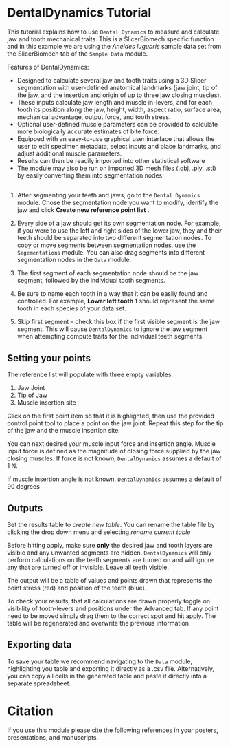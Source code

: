# DentalDynamics Tutorial

This tutorial explains how to use `Dental Dynamics` to measure and calculate jaw and tooth mechanical traits. This is a SlicerBiomech specific function and in this example we are using the *Aneides lugubris* sample data set from the SlicerBiomech tab of the  `Sample Data`  module.

Features of DentalDynamics:

-  Designed to calculate several jaw and tooth traits using a 3D Slicer segmentation with user-defined anatomical landmarks (jaw joint, tip of the jaw, and the insertion and origin of up to three jaw closing muscles). 
- These inputs calculate jaw length and muscle in-levers, and for each tooth its position along the jaw, height, width, aspect ratio, surface area, mechanical advantage, output force, and tooth stress.
- Optional user-defined muscle parameters can be provided to calculate more biologically accurate estimates of bite force.
- Equipped with an easy-to-use graphical user interface that allows the user to edit specimen metadata, select inputs and place landmarks, and adjust additional muscle parameters. 
- Results can then be readily imported into other statistical software 
- The module may also be run on imported 3D mesh files (.obj, .ply, .stl) by easily converting them into segmentation nodes.


## 

1.  After segmenting your teeth and jaws, go to the  `Dental Dynamics`  module. Chose the segmentation node you want to modify, identify the jaw and click   **Create new reference point list** .

2.  Every side of a jaw should get its own segmentation node. For example, if you were to use the left and right sides of the lower jaw, they and their teeth should be separated into two different segmentation nodes. To copy or move segments between segmentation nodes, use the `Segementations`  module. You can also drag segments into different segmentation nodes in the `Data`  module.

3. The first segment of each segmentation node should be the jaw segment, followed by the individual tooth segments.

4. Be sure to name each tooth in a way that it can be easily found and controlled. For example, **Lower left tooth 1** should represent the same tooth in each species of your data set.

5. Skip first segment – check this box if the first visible segment is the jaw segment. This will cause `DentalDynamics` to ignore the jaw segment when attempting compute traits for the individual teeth segments

## Setting your points

The reference list will populate with three empty variables: 

 1. Jaw Joint
 2. Tip of Jaw
 3. Muscle insertion site

Click on the first point item so that it is highlighted, then use the provided control point tool to place a point on the jaw joint. Repeat this step for the tip of the jaw and the muscle insertion site. 

You can next desired your muscle input force and insertion angle. Muscle input force is defined as the magnitude of closing force supplied by the jaw closing muscles. If force is not known, `DentalDynamics` assumes a default of 1 N.

 If muscle insertion angle is not known, `DentalDynamics` assumes a default of 90 degrees
 
## Outputs

Set the results table to *create new table*. You can rename the table file by clicking the drop down menu and selecting *rename current table* 

Before hitting apply, make sure  **only** the desired jaw and tooth layers are visible and any unwanted segments are hidden. `DentalDynamics` will only perform calculations on the teeth segments are turned on and will ignore any that are turned off or invisible.  Leave all teeth visible.

The output will be a table of values and points drawn that represents the point stress (red) and position of the teeth (blue). 

To check your results, that all calculations are drawn properly toggle on visibility of tooth-levers and positions under the Advanced tab. If any point need to be moved simply drag them to the correct spot and hit apply. The table will be regenerated and overwrite the previous information

## Exporting data

To save your table we recommend navigating to the `Data` module, highlighting you table and exporting it directly as a .csv file. Alternatively, you can copy all cells in the generated table and paste it directly into a separate spreadsheet. 


# Citation

If you use this module please cite the following references in your posters, presentations, and manuscripts. 








